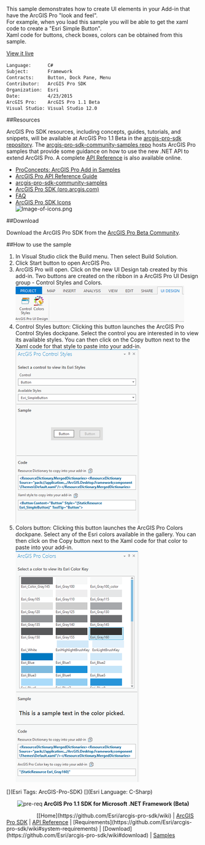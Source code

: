 <!-- TODO: Write a brief abstract explaining this sample -->
  
This sample demonstrates how to create UI elements in your Add-in that have the ArcGIS Pro "look and feel".   
For example, when you load this sample you will be able to get the xaml code to create a "Esri Simple Button".    
Xaml code for buttons, check boxes, colors can be obtained from this sample.   
  

<a href="http://pro.arcgis.com/en/pro-app/beta/sdk/" target="_blank">View it live</a>

<!-- TODO: Fill this section below with metadata about this sample-->
```
Language:      C#
Subject:       Framework
Contracts:     Button, Dock Pane, Menu
Contributor:   ArcGIS Pro SDK
Organization:  Esri
Date:          4/23/2015
ArcGIS Pro:    ArcGIS Pro 1.1 Beta
Visual Studio: Visual Studio 12.0
```

##Resources

ArcGIS Pro SDK resources, including concepts, guides, tutorials, and snippets, will be available at ArcGIS Pro 1.1 Beta in the [arcgis-pro-sdk repository](https://github.com/esri/arcgis-pro-sdk). The [arcgis-pro-sdk-community-samples repo](https://github.com/esri/arcgis-pro-sdk-community-samples) hosts ArcGIS Pro samples that provide some guidance on how to use the new .NET API to extend ArcGIS Pro. A complete [API Reference](http://pro.arcgis.com/en/pro-app/beta/sdk/api-reference/) is also available online.

* [ProConcepts: ArcGIS Pro Add in Samples](https://github.com/Esri/arcgis-pro-sdk-community-samples/wiki/ProConcepts-ArcGIS-Pro-Add-in-Samples)
* [ArcGIS Pro API Reference Guide](http://pro.arcgis.com/en/pro-app/beta/sdk/api-reference/index.html)
* [arcgis-pro-sdk-community-samples](https://github.com/Esri/arcgis-pro-sdk-community-samples)
* <a href="http://pro.arcgis.com/en/pro-app/beta/sdk/" target="_blank">ArcGIS Pro SDK (pro.arcgis.com)</a>
* [FAQ](https://github.com/Esri/arcgis-pro-sdk/wiki/FAQ)  
* [ArcGIS Pro SDK Icons](https://github.com/Esri/arcgis-pro-sdk/releases/tag/1.1.0.3068_(Beta))  
![Image-of-icons.png](https://github.com/Esri/arcgis-pro-sdk/wiki/images/Home/Image-of-icons.png "ArcGIS Pro SDK Icons")  

##Download

Download the ArcGIS Pro SDK from the [ArcGIS Pro Beta Community](http://pro.arcgis.com/en/pro-app/beta/sdk).

##How to use the sample
<!-- TODO: Explain how this sample can be used. To use images in this section, create the image file in your sample project's screenshots folder. Use relative url to link to this image using this syntax: ![My sample Image](FacePage/SampleImage.png) -->
  
1. In Visual Studio click the Build menu. Then select Build Solution.  
2. Click Start button to open ArcGIS Pro.  
3. ArcGIS Pro will open. Click on the new UI Design tab created by this add-in. Two buttons are created on the ribbon in a ArcGIS Pro UI Design group - Control Styles and Colors.   
![UI](screenshots/UIDesign.png)  
4. Control Styles button: Clicking this button launches the ArcGIS Pro Control Styles dockpane. Select the control you are interested in to view its available styles. You can then click on the Copy button next to the Xaml code for that style to paste into your add-in.  
![Controls](screenshots/controls.png)  
5. Colors button: Clicking this button launches the ArcGIS Pro Colors dockpane. Select any of the Esri colors available in the gallery. You can then click on the Copy button next to the Xaml code for that color to paste into your add-in.  
![Colors](screenshots/colors.png)  
  

[](Esri Tags: ArcGIS-Pro-SDK)
[](Esri Language: C-Sharp)​

<p align = center><img src="https://github.com/Esri/arcgis-pro-sdk/wiki/images/ArcGISPro.png"  alt="pre-req" align = "top" height = "20" width = "20" >
<b> ArcGIS Pro 1.1 SDK for Microsoft .NET Framework (Beta)</b>
</p>
&nbsp;&nbsp;&nbsp;&nbsp;&nbsp;&nbsp;&nbsp;&nbsp;&nbsp;&nbsp;&nbsp;&nbsp;&nbsp;&nbsp;&nbsp;&nbsp;&nbsp;&nbsp;&nbsp;&nbsp;[[Home](https://github.com/Esri/arcgis-pro-sdk/wiki) | <a href="http://pro.arcgis.com/en/pro-app/beta/sdk" target="_blank">ArcGIS Pro SDK</a> | <a href="http://pro.arcgis.com/en/pro-app/beta/sdk/api-reference/" target="_blank">API Reference</a> | [Requirements](https://github.com/Esri/arcgis-pro-sdk/wiki#system-requirements) | [Download](https://github.com/Esri/arcgis-pro-sdk/wiki#download) |  <a href="http://github.com/esri/arcgis-pro-sdk-community-samples" target="_blank">Samples</a>
